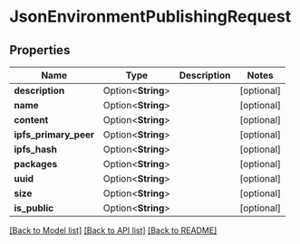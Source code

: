 # JsonEnvironmentPublishingRequest

## Properties

Name | Type | Description | Notes
------------ | ------------- | ------------- | -------------
**description** | Option<**String**> |  | [optional]
**name** | Option<**String**> |  | [optional]
**content** | Option<**String**> |  | [optional]
**ipfs_primary_peer** | Option<**String**> |  | [optional]
**ipfs_hash** | Option<**String**> |  | [optional]
**packages** | Option<**String**> |  | [optional]
**uuid** | Option<**String**> |  | [optional]
**size** | Option<**String**> |  | [optional]
**is_public** | Option<**String**> |  | [optional]

[[Back to Model list]](../README.md#documentation-for-models) [[Back to API list]](../README.md#documentation-for-api-endpoints) [[Back to README]](../README.md)


